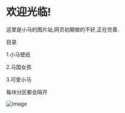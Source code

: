 # 欢迎光临!
<p>这里是小马的图片站,网页初期做的不好,正在完善.</p>
<p>目录</p>
<p>1.小马壁纸</p>
<p>2.马国女孩</p>
<p>3.可爱小马</p>
<p>每块分区都会隔开</p>

![image](https://github.com/wind-come/wind-come.github.io/blob/master/image/timg.jpg?raw=true)
